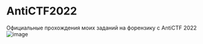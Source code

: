 # AntiCTF2022
Официальные прохождения моих заданий на форензику с AntiCTF 2022
![image](https://user-images.githubusercontent.com/101829424/187422615-40513547-85f6-44c7-8503-330aa64af7bc.png)

